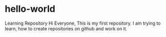 # hello-world
Learning Repository
Hi Everyone,
This is my first repository. I am trying to learn, how to create repositories on github and work on it.
